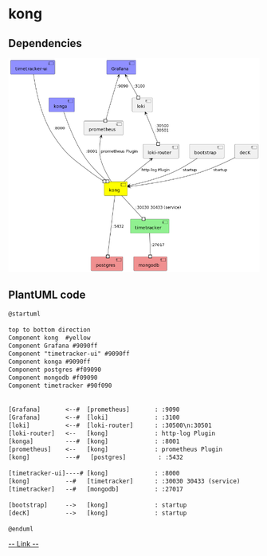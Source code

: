 # kong
## Dependencies
![dependencies](kong-timetracker.png)




## PlantUML code
```
@startuml

top to bottom direction
Component kong  #yellow
Component Grafana #9090ff
Component "timetracker-ui" #9090ff
Component konga #9090ff
Component postgres #f09090
Component mongodb #f09090
Component timetracker #90f090


[Grafana]       <--#  [prometheus]       : :9090
[Grafana]       <--#  [loki]             : :3100
[loki]          <--#  [loki-router]      : :30500\n:30501
[loki-router]   <--   [kong]             : http-log Plugin
[konga]         ---#  [kong]             : :8001
[prometheus]    <--   [kong]             : prometheus Plugin
[kong]          ---#   [postgres]         : :5432

[timetracker-ui]----# [kong]             : :8000
[kong]          --#   [timetracker]      : :30030 30433 (service)
[timetracker]   --#   [mongodb]          : :27017

[bootstrap]     -->   [kong]             : startup
[decK]          -->   [kong]             : startup

@enduml

```
[-- Link --](https://www.planttext.com/?text=XPC_RuCm4CLtVufJMDh1aXCIfOcgAbA73bswKmO2XbW1dsMELltsDN_I64HI1f3ytk_U-OpPeQR4KbELZ14Q88GZ4c45cR8o9OMQlM9bK4jDS4PT00G_iYpnsrj_iqcUw0I2dTY9FFUK1QbAaatIixIyKOiPIrjq3ZLOKs5b3K4kMj6JAeTWTfnHlBYsPAip5WtznT0_pvm7096nwCmdsTGNOG_xhjuDeCIpkYpz0U5IE60YUG2ts92qyHKG6o4-TVTTigd7aUuTjKEPHfs832-nW8-oAPHcdIcvkdWVEeVkdqIRDTdndQohSvJcsVeqDyNXc68_RhCELsxkuyEFUSVSR53CP7GHNXb_Z28K48fr6C93BUsNIkKZctg72iCF4uyYLrkntBekZuXKEyR4G-ZBhQdqTyMmA9Ff-wZFVn5sa3fpr-mN)